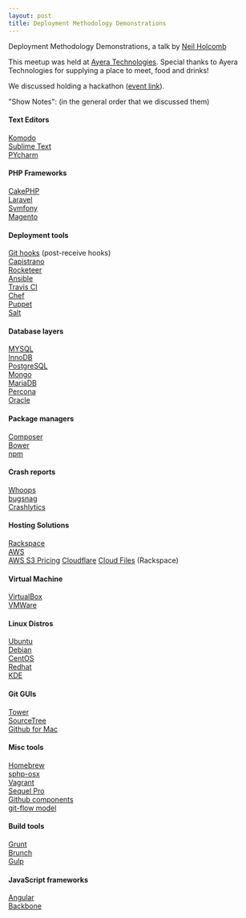 ```yaml
---
layout: post
title: Deployment Methodology Demonstrations
---
```


Deployment Methodology Demonstrations, a talk by [Neil Holcomb](http://www.meetup.com/Modesto-Scripting-Language-Meetup/members/57956552/)

This meetup was held at [Ayera Technologies](http://www.ayera.com/). Special thanks to Ayera Technologies for supplying a place to meet, food and drinks!

We discussed holding a hackathon ([event link](http://www.meetup.com/Modesto-Scripting-Language-Meetup/events/203495412)).

"Show Notes": (in the general order that we discussed them)

#### Text Editors
[Komodo](http://komodoide.com)  
[Sublime Text](http://www.sublimetext.com)  
[PYcharm](https://www.jetbrains.com/pycharm/)  

#### PHP Frameworks
[CakePHP](http://cakephp.org/)  
[Laravel](http://laravel.com/)  
[Symfony](http://symfony.com/)  
[Magento](http://magento.com/)  

#### Deployment tools
[Git hooks](http://githooks.com/) (post-receive hooks)  
[Capistrano](http://capistranorb.com/)  
[Rocketeer](http://rocketeer.autopergamene.eu/)  
[Ansible](http://www.ansible.com/home)  
[Travis CI](https://travis-ci.org/)  
[Chef](https://www.getchef.com/chef/)  
[Puppet](http://puppetlabs.com/)  
[Salt](http://www.saltstack.com/)  

#### Database layers
[MYSQL](http://www.mysql.com/)  
[InnoDB](http://en.wikipedia.org/wiki/InnoDB)  
[PostgreSQL](http://www.postgresql.org/)  
[Mongo](http://www.mongodb.org/)  
[MariaDB](https://mariadb.org/)  
[Percona](http://www.percona.com/)  
[Oracle](https://www.oracle.com/database/index.html)  

#### Package managers
[Composer](https://getcomposer.org/)  
[Bower](http://bower.io/)  
[npm](https://www.npmjs.org/)  

#### Crash reports
[Whoops](http://filp.github.io/whoops/)  
[bugsnag](https://bugsnag.com/)  
[Crashlytics](https://try.crashlytics.com/)  

#### Hosting Solutions
[Rackspace](http://www.rackspace.com/)  
[AWS](http://aws.amazon.com/)  
[AWS S3 Pricing](http://aws.amazon.com/s3/pricing/)
[Cloudflare](https://www.cloudflare.com/)
[Cloud Files](http://www.rackspace.com/cloud/files/) (Rackspace)

#### Virtual Machine
[VirtualBox](https://www.virtualbox.org/)  
[VMWare](http://www.vmware.com/)  

#### Linux Distros
[Ubuntu](http://www.ubuntu.com/)  
[Debian](https://www.debian.org/)  
[CentOS](http://www.centos.org/)  
[Redhat](http://www.redhat.com/)  
[KDE](https://www.kde.org/)  

#### Git GUIs
[Tower](http://www.git-tower.com/)  
[SourceTree](http://www.sourcetreeapp.com/)  
[Github for Mac](https://mac.github.com/)  

#### Misc tools
[Homebrew](http://brew.sh/)  
[sphp-osx](https://github.com/conradkleinespel/sphp-osx)  
[Vagrant](https://vagrantcloud.com/)  
[Sequel Pro](http://www.sequelpro.com/)  
[Github components](https://github.com/components)  
[git-flow model](http://nvie.com/posts/a-successful-git-branching-model/)  

#### Build tools
[Grunt](http://gruntjs.com/)  
[Brunch](http://brunch.io/)  
[Gulp](http://gulpjs.com/)  

#### JavaScript frameworks
[Angular](https://angularjs.org/)  
[Backbone](http://backbonejs.org/)  

<!--
OUTER JOIN
```oracle
select a.*, b.*
from table a, tableb b
where a.col1 = b.col2 (+)
```
-->